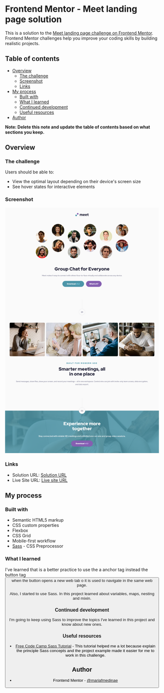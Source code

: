 # Frontend Mentor - Meet landing page solution

This is a solution to the [Meet landing page challenge on Frontend Mentor](https://www.frontendmentor.io/challenges/meet-landing-page-rbTDS6OUR). Frontend Mentor challenges help you improve your coding skills by building realistic projects. 

## Table of contents

- [Overview](#overview)
  - [The challenge](#the-challenge)
  - [Screenshot](#screenshot)
  - [Links](#links)
- [My process](#my-process)
  - [Built with](#built-with)
  - [What I learned](#what-i-learned)
  - [Continued development](#continued-development)
  - [Useful resources](#useful-resources)
- [Author](#author)

**Note: Delete this note and update the table of contents based on what sections you keep.**

## Overview

### The challenge

Users should be able to:

- View the optimal layout depending on their device's screen size
- See hover states for interactive elements

### Screenshot

![My solution's screenshot](./Screenshot.png)

### Links

- Solution URL: [Solution URL](https://www.frontendmentor.io/solutions/meet-landing-page-with-sass-flexbox-y-grid-RXVXUF7vd)
- Live Site URL: [Live site URL](https://mariafmedinae.github.io/Meet-landing-page/)

## My process

### Built with

- Semantic HTML5 markup
- CSS custom properties
- Flexbox
- CSS Grid
- Mobile-first workflow
- [Sass](https://sass-lang.com/) - CSS Preprocessor 

### What I learned

I've learned that is a better practice to use the a anchor tag <a> instead the button tag <button> when the button opens a new web tab o it is used to navigate in the same web page.

Also, I started to use Sass. In this project learned  about variables, maps, nesting and mixin.

### Continued development

I'm going to keep using Sass to improve the topics I've learned in this project and know about new ones. 

### Useful resources

- [Free Code Camp Sass Tutorial](https://www.youtube.com/watch?v=_a5j7KoflTs) - This tutorial helped me a lot because explain the principle Sass concepts and the project example made it easier for me to work in this challenge.

## Author

- Frontend Mentor - [@mariafmedinae](https://www.frontendmentor.io/profile/mariafmedinae)
